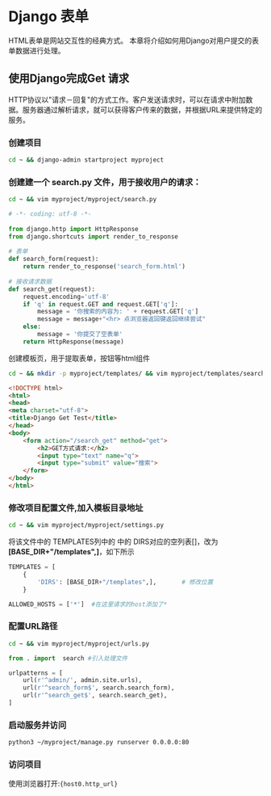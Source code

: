 # Django 表单

HTML表单是网站交互性的经典方式。 本章将介绍如何用Django对用户提交的表单数据进行处理。

## 使用Django完成Get 请求

HTTP协议以"请求－回复"的方式工作。客户发送请求时，可以在请求中附加数据。服务器通过解析请求，就可以获得客户传来的数据，并根据URL来提供特定的服务。

### 创建项目 	 
```bash
cd ~ && django-admin startproject myproject 
```

### 创建建一个 search.py 文件，用于接收用户的请求：

```bash
cd ~ && vim myproject/myproject/search.py
```

```python
# -*- coding: utf-8 -*-
 
from django.http import HttpResponse
from django.shortcuts import render_to_response
 
# 表单
def search_form(request):
    return render_to_response('search_form.html')
 
# 接收请求数据
def search_get(request):  
    request.encoding='utf-8'
    if 'q' in request.GET and request.GET['q']:
        message = '你搜索的内容为: ' + request.GET['q']
        message = message+"<hr> 点浏览器返回键返回继续尝试"
    else:
        message = '你提交了空表单'
    return HttpResponse(message)
```

创建模板页，用于提取表单，按钮等html组件

```bash
cd ~ && mkdir -p myproject/templates/ && vim myproject/templates/search_form.html
```

```html
<!DOCTYPE html>
<html>
<head>
<meta charset="utf-8">
<title>Django Get Test</title>
</head>
<body>
    <form action="/search_get" method="get">
        <h2>GET方式请求:</h2>
        <input type="text" name="q">
        <input type="submit" value="搜索">
    </form>
</body>
</html>
```
### 修改项目配置文件,加入模板目录地址

```bash
cd ~ && vim myproject/myproject/settings.py
```

将该文件中的 TEMPLATES列中的 中的 DIRS对应的空列表[]，改为 **[BASE_DIR+"/templates",]**，如下所示

```python
TEMPLATES = [
    {
        'DIRS': [BASE_DIR+"/templates",],       # 修改位置
    }
```
```python
ALLOWED_HOSTS = ['*']  #在这里请求的host添加了*
```

### 配置URL路径

```bash
cd ~ && vim myproject/myproject/urls.py
```
```python
from . import  search #引入处理文件

urlpatterns = [
    url(r'^admin/', admin.site.urls),
    url(r'^search_form$', search.search_form),
    url(r'^search_get$', search.search_get),
]
```

### 启动服务并访问

```bash
python3 ~/myproject/manage.py runserver 0.0.0.0:80
```

### 访问项目

使用浏览器打开:`{host0.http_url}`